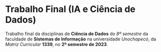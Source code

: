# Trabalho Final (IA e  Ciência de Dados)
Trabalho final da disciplinas de **Ciência de Dados** do _8º semestre_ da faculdade de **Sistemas de Informação** na universidade _Unochapecó_, da _Matriz Curricular_ **1339**, no **2º semestre de 2023**.
